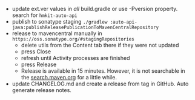 * update ext.ver values in *all* build.gradle or use -Pversion property. search for `hmkit-auto-api`
* publish to sonatype staging  `./gradlew :auto-api-java:publishReleasePublicationToMavenCentralRepository`
* release to mavencentral manually in `https://oss.sonatype.org/#stagingRepositories`
  * delete utils from the Content tab there if they were not updated
  * press Close
  * refresh until Activity processes are finished
  * press Release
  * Release is available in 15 minutes. However, it is not searchable in the [search.maven.org](https://search.maven.org) for a little while. 
* update CHANGELOG.md and create a release from tag in GitHub. Auto generate release notes.